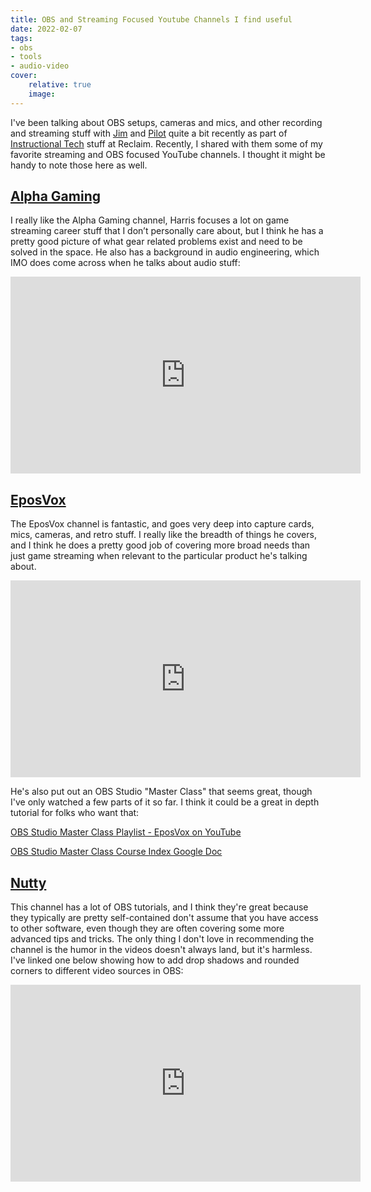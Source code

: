 ```yaml
---
title: OBS and Streaming Focused Youtube Channels I find useful
date: 2022-02-07
tags: 
- obs
- tools
- audio-video
cover:
    relative: true
    image: 
---
```


I've been talking about OBS setups, cameras and mics, and other recording and streaming stuff with [Jim](https://bavatuesdays.com) and [Pilot](https://pilotirwin.com/) quite a bit recently as part of [Instructional Tech](https://bavatuesdays.com/reclaim-edtech/) stuff at Reclaim. Recently, I shared with them some of my favorite streaming and OBS focused YouTube channels. I thought it might be handy to note those here as well.

## [Alpha Gaming](https://www.youtube.com/channel/UCATWC1JSlhzmYeDbjnS8WwA)

I really like the Alpha Gaming channel, Harris focuses a lot on game streaming career stuff that I don’t personally care about, but I think he has a pretty good picture of what gear related problems exist and need to be solved in the space. He also has a background in audio engineering, which IMO does come across when he talks about audio stuff:

<iframe width="560" height="315" src="https://www.youtube.com/embed/rzgu5_a_pxc" title="YouTube video player" frameborder="0" allow="accelerometer; autoplay; clipboard-write; encrypted-media; gyroscope; picture-in-picture" allowfullscreen></iframe>

## [EposVox](https://www.youtube.com/channel/UCRBHiacaQb5S70pljtJYB2g)

The EposVox channel is fantastic, and goes very deep into capture cards, mics, cameras, and retro stuff. I really like the breadth of things he covers, and I think he does a pretty good job of covering more broad needs than just game streaming when relevant to the particular product he's talking about.

<iframe width="560" height="315" src="https://www.youtube.com/embed/4z00jbded0o" title="YouTube video player" frameborder="0" allow="accelerometer; autoplay; clipboard-write; encrypted-media; gyroscope; picture-in-picture" allowfullscreen></iframe>

He's also put out an OBS Studio "Master Class" that seems great, though I've only watched a few parts of it so far. I think it could be a great in depth tutorial for folks who want that:

[OBS Studio Master Class Playlist - EposVox on YouTube](https://www.youtube.com/playlist?list=PLzo7l8HTJNK-IKzM_zDicTd2u20Ab2pAl)

[OBS Studio Master Class Course Index Google Doc](https://docs.google.com/document/d/1ad6pq9T9LBpiRpMZ-gfEBYvY8awL-h8XZZyXJr7xcJ8/edit)

## [Nutty](https://www.youtube.com/channel/UCI5t_ve3cr5a1_3rrmbp6jQ)

This channel has a lot of OBS tutorials, and I think they're great because they typically are pretty self-contained don't assume that you have access to other software, even though they are often covering some more advanced tips and tricks. The only thing I don't love in recommending the channel is the humor in the videos doesn't always land, but it's harmless. I've linked one below showing how to add drop shadows and rounded corners to different video sources in OBS:

<iframe width="560" height="315" src="https://www.youtube.com/embed/zPGtYT3HVkk" title="YouTube video player" frameborder="0" allow="accelerometer; autoplay; clipboard-write; encrypted-media; gyroscope; picture-in-picture" allowfullscreen></iframe>